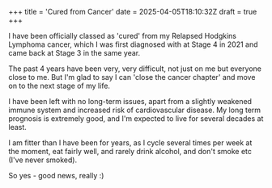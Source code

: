 +++
title = 'Cured from Cancer'
date = 2025-04-05T18:10:32Z
draft = true
+++

I have been officially classed as 'cured' from my Relapsed Hodgkins Lymphoma cancer, which I was first diagnosed with at Stage 4 in 2021 and came back at Stage 3 in the same year.

The past 4 years have been very, very difficult, not just on me but everyone close to me. But I'm glad to say I can 'close the cancer chapter' and move on to the next stage of my life.

I have been left with no long-term issues, apart from a slightly weakened immune system and increased risk of cardiovascular disease. My long term prognosis is extremely good, and I'm expected to live for several decades at least.

I am fitter than I have been for years, as I cycle several times per week at the moment, eat fairly well, and rarely drink alcohol, and don't smoke etc (I've never smoked).

So yes - good news, really :)


